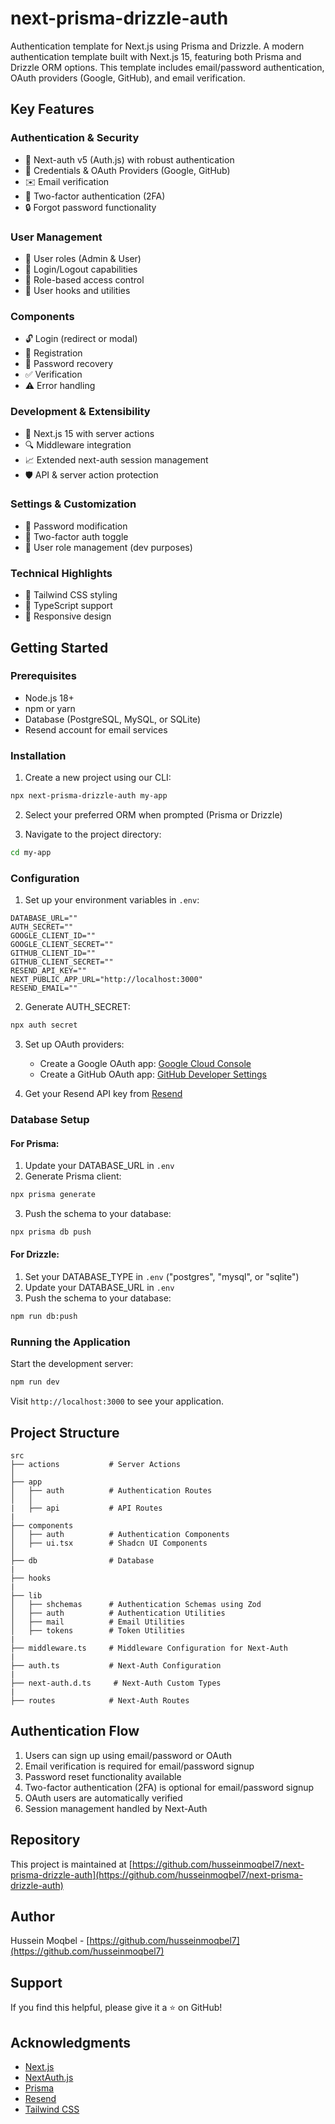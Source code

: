 # next-prisma-drizzle-auth

Authentication template for Next.js using Prisma and Drizzle. A modern authentication template built with Next.js 15, featuring both Prisma and Drizzle ORM options. This template includes email/password authentication, OAuth providers (Google, GitHub), and email verification.

## Key Features

### Authentication & Security

- 🔐 Next-auth v5 (Auth.js) with robust authentication
- 🔑 Credentials & OAuth Providers (Google, GitHub)
- ✉️ Email verification
- 📱 Two-factor authentication (2FA)
- 🔒 Forgot password functionality

### User Management

- 👥 User roles (Admin & User)
- 🚪 Login/Logout capabilities
- 🛂 Role-based access control
- 👤 User hooks and utilities

### Components

- 🔓 Login (redirect or modal)
- 📝 Registration
- 🤔 Password recovery
- ✅ Verification
- ⚠️ Error handling

### Development & Extensibility

- 🚀 Next.js 15 with server actions
- 🔍 Middleware integration
- 📈 Extended next-auth session management
- 🛡️ API & server action protection

### Settings & Customization

- 🔑 Password modification
- 🔔 Two-factor auth toggle
- 🔄 User role management (dev purposes)

### Technical Highlights

- 🎨 Tailwind CSS styling
- 🎯 TypeScript support
- 📱 Responsive design

## Getting Started

### Prerequisites

- Node.js 18+
- npm or yarn
- Database (PostgreSQL, MySQL, or SQLite)
- Resend account for email services

### Installation

1. Create a new project using our CLI:

```bash
npx next-prisma-drizzle-auth my-app
```

2. Select your preferred ORM when prompted (Prisma or Drizzle)

3. Navigate to the project directory:

```bash
cd my-app
```

### Configuration

1. Set up your environment variables in `.env`:

```env
DATABASE_URL=""
AUTH_SECRET=""
GOOGLE_CLIENT_ID=""
GOOGLE_CLIENT_SECRET=""
GITHUB_CLIENT_ID=""
GITHUB_CLIENT_SECRET=""
RESEND_API_KEY=""
NEXT_PUBLIC_APP_URL="http://localhost:3000"
RESEND_EMAIL=""
```

2. Generate AUTH_SECRET:

```bash
npx auth secret
```

3. Set up OAuth providers:

   - Create a Google OAuth app: [Google Cloud Console](https://console.cloud.google.com)
   - Create a GitHub OAuth app: [GitHub Developer Settings](https://github.com/settings/developers)

4. Get your Resend API key from [Resend](https://resend.com)

### Database Setup

#### For Prisma:

1. Update your DATABASE_URL in `.env`
2. Generate Prisma client:

```bash
npx prisma generate
```

3. Push the schema to your database:

```bash
npx prisma db push
```

#### For Drizzle:

1. Set your DATABASE_TYPE in `.env` ("postgres", "mysql", or "sqlite")
2. Update your DATABASE_URL in `.env`
3. Push the schema to your database:

```bash
npm run db:push
```

### Running the Application

Start the development server:

```bash
npm run dev
```

Visit `http://localhost:3000` to see your application.

## Project Structure

```
src
├── actions           # Server Actions
│
├── app
│   ├── auth          # Authentication Routes
│   │
|   ├── api           # API Routes
|
├── components
│   ├── auth          # Authentication Components
│   ├── ui.tsx        # Shadcn UI Components
│
├── db                # Database
|
├── hooks
|
├── lib
│   ├── shchemas      # Authentication Schemas using Zod
│   ├── auth          # Authentication Utilities
│   ├── mail          # Email Utilities
│   ├── tokens        # Token Utilities
|
├── middleware.ts     # Middleware Configuration for Next-Auth
|
├── auth.ts           # Next-Auth Configuration
|
├── next-auth.d.ts     # Next-Auth Custom Types
|
├── routes            # Next-Auth Routes
```

## Authentication Flow

1. Users can sign up using email/password or OAuth
2. Email verification is required for email/password signup
3. Password reset functionality available
4. Two-factor authentication (2FA) is optional for email/password signup
5. OAuth users are automatically verified
6. Session management handled by Next-Auth

## Repository

This project is maintained at [https://github.com/husseinmoqbel7/next-prisma-drizzle-auth](https://github.com/husseinmoqbel7/next-prisma-drizzle-auth)

## Author

Hussein Moqbel - [https://github.com/husseinmoqbel7](https://github.com/husseinmoqbel7)

## Support

If you find this helpful, please give it a ⭐️ on GitHub!

## Acknowledgments

- [Next.js](https://nextjs.org)
- [NextAuth.js](https://next-auth.js.org)
- [Prisma](https://prisma.io)
- [Resend](https://resend.com)
- [Tailwind CSS](https://tailwindcss.com)
